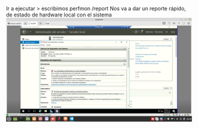  Ir a ejecutar > escribimos perfmon /report
 Nos va a dar un reporte rápido, de estado de hardware local con el sistema
 ![alt text](image-13.png)